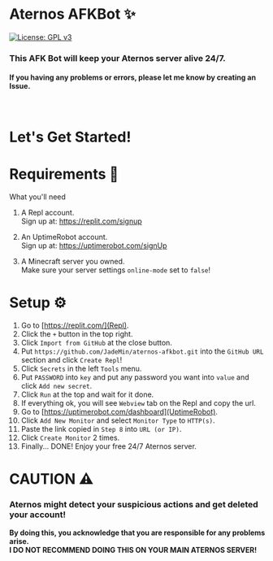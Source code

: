 # Aternos AFKBot ✨  
[![License: GPL v3](https://img.shields.io/badge/License-GPLv3-blue.svg)](/LICENSE)  
### This AFK Bot will keep your Aternos server alive 24/7.
#### If you having any problems or errors, please let me know by creating an Issue.  
<br/>

# Let's Get Started!
# Requirements 🎒
What you'll need

1. A Repl account.  
	Sign up at: https://replit.com/signup

2. An UptimeRobot account.  
	Sign up at: https://uptimerobot.com/signUp

2. A Minecraft server you owned.  
	Make sure your server settings ``online-mode`` set to ``false``!


# Setup ⚙
1. Go to [https://replit.com/](Repl).
2. Click the `+` button in the top right.
3. Click `Import from GitHub` at the close button.
4. Put `https://github.com/JadeMin/aternos-afkbot.git` into the ``GitHub URL`` section and click `Create Repl`!
5. Click `Secrets` in the left `Tools` menu.
6. Put `PASSWORD` into `key` and put any password you want into `value` and click `Add new secret`.
7. Click ``Run`` at the top and wait for it done.
8. If everything ok, you will see `Webview` tab on the Repl and copy the url.
9. Go to [https://uptimerobot.com/dashboard](UptimeRobot).
10. Click ``Add New Monitor`` and select ``Monitor Type`` to ``HTTP(s)``.
11. Paste the link copied in ``Step 8`` into ``URL (or IP)``.
12. Click ``Create Monitor`` 2 times.
13. Finally... DONE! Enjoy your free 24/7 Aternos server.


# CAUTION ⚠
### Aternos might detect your suspicious actions and get deleted your account!  
**By doing this, you acknowledge that you are responsible for any problems arise.**  
**I DO NOT RECOMMEND DOING THIS ON YOUR MAIN ATERNOS SERVER!**